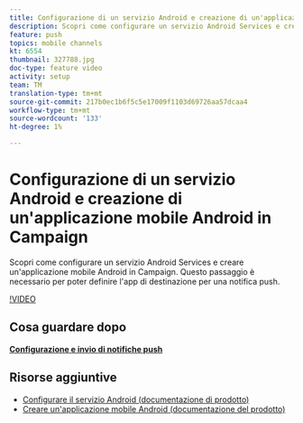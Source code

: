 ```yaml
---
title: Configurazione di un servizio Android e creazione di un'applicazione mobile Android in Campaign
description: Scopri come configurare un servizio Android Services e creare un'applicazione mobile Android in Campaign. Questo è necessario per definire l'app Neotrip come destinazione per la notifica push.
feature: push
topics: mobile channels
kt: 6554
thumbnail: 327788.jpg
doc-type: feature video
activity: setup
team: TM
translation-type: tm+mt
source-git-commit: 217b0ec1b6f5c5e17009f1103d69726aa57dcaa4
workflow-type: tm+mt
source-wordcount: '133'
ht-degree: 1%

---
```



# Configurazione di un servizio Android e creazione di un&#39;applicazione mobile Android in Campaign

Scopri come configurare un servizio Android Services e creare un&#39;applicazione mobile Android in Campaign. Questo passaggio è necessario per poter definire l&#39;app di destinazione per una notifica push.

[!VIDEO](https://video.tv.adobe.com/v/327788?quality=12)

## Cosa guardare dopo

**[Configurazione e invio di notifiche push](/help/tutorial-getting-started-with-push-notifications-for-android/configuring-and-sending-push-notifications.md)**

## Risorse aggiuntive

* [Configurare il servizio Android (documentazione di prodotto)](https://experienceleague.adobe.com/docs/campaign-classic/using/sending-messages/sending-push-notifications/configure-the-mobile-app/configuring-the-mobile-application-android.html#configuring-android-service)
* [Creare un&#39;applicazione mobile Android (documentazione del prodotto)](https://experienceleague.adobe.com/docs/campaign-classic/using/sending-messages/sending-push-notifications/configure-the-mobile-app/configuring-the-mobile-application-android.html#creating-android-app)
